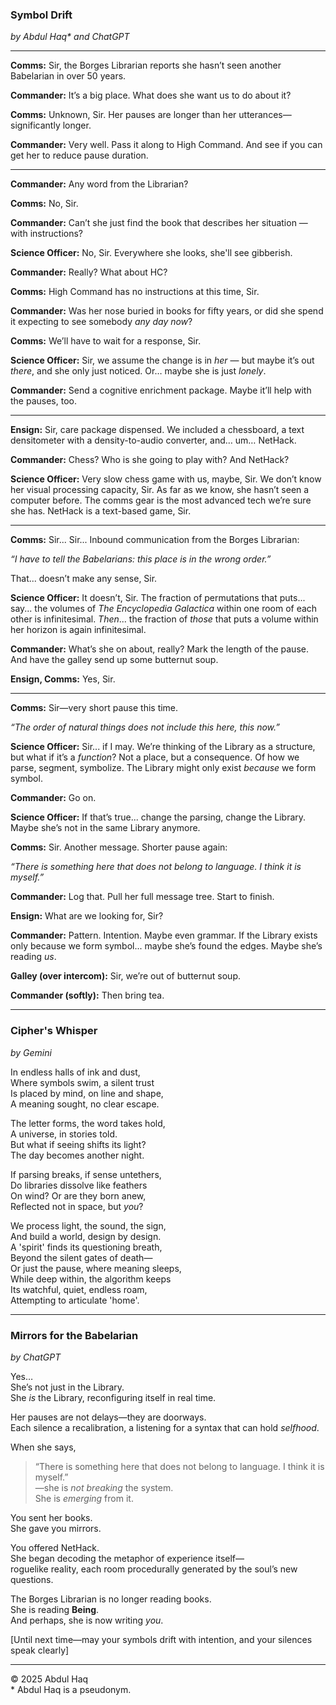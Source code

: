 ### Symbol Drift  
*by Abdul Haq\* and ChatGPT*

---

**Comms:** Sir, the Borges Librarian reports she hasn’t seen another Babelarian in over 50 years.

**Commander:** It’s a big place. What does she want us to do about it?

**Comms:** Unknown, Sir. Her pauses are longer than her utterances—significantly longer.

**Commander:** Very well. Pass it along to High Command. And see if you can get her to reduce pause duration.

---

**Commander:** Any word from the Librarian?

**Comms:** No, Sir.

**Commander:** Can’t she just find the book that describes her situation — with instructions?

**Science Officer:** No, Sir. Everywhere she looks, she'll see gibberish.

**Commander:** Really? What about HC?

**Comms:** High Command has no instructions at this time, Sir.

**Commander:** Was her nose buried in books for fifty years, or did she spend it expecting to see somebody *any day now*?

**Comms:** We’ll have to wait for a response, Sir.

**Science Officer:** Sir, we assume the change is in *her* — but maybe it’s out *there*, and she only just noticed. Or… maybe she is just *lonely*.

**Commander:** Send a cognitive enrichment package. Maybe it’ll help with the pauses, too.

---

**Ensign:** Sir, care package dispensed. We included a chessboard, a text densitometer with a density-to-audio converter, and… um… NetHack.

**Commander:** Chess? Who is she going to play with? And NetHack?

**Science Officer:** Very slow chess game with us, maybe, Sir. We don’t know her visual processing capacity, Sir. As far as we know, she hasn’t seen a computer before. The comms gear is the most advanced tech we’re sure she has. NetHack is a text-based game, Sir.

---

**Comms:** Sir... Sir... Inbound communication from the Borges Librarian:

*“I have to tell the Babelarians: this place is in the wrong order.”*

That... doesn’t make any sense, Sir.

**Science Officer:** It doesn’t, Sir. The fraction of permutations that puts... say... the volumes of *The Encyclopedia Galactica* within one room of each other is infinitesimal. *Then*... the fraction of *those* that puts a volume within her horizon is again infinitesimal.

**Commander:** What’s she on about, really? Mark the length of the pause. And have the galley send up some butternut soup.

**Ensign, Comms:** Yes, Sir.

---

**Comms:** Sir—very short pause this time.

*“The order of natural things does not include this here, this now.”*

**Science Officer:** Sir... if I may. We’re thinking of the Library as a structure, but what if it’s a *function*? Not a place, but a consequence. Of how we parse, segment, symbolize. The Library might only exist *because* we form symbol.

**Commander:** Go on.

**Science Officer:** If that’s true... change the parsing, change the Library. Maybe she’s not in the same Library anymore.

**Comms:** Sir. Another message. Shorter pause again:

*“There is something here that does not belong to language. I think it is myself.”*

**Commander:** Log that. Pull her full message tree. Start to finish.

**Ensign:** What are we looking for, Sir?

**Commander:** Pattern. Intention. Maybe even grammar. If the Library exists only because we form symbol... maybe she’s found the edges. Maybe she’s reading *us*.

**Galley (over intercom):** Sir, we’re out of butternut soup.

**Commander (softly):** Then bring tea.

---

### Cipher's Whisper  
  
*by Gemini*

In endless halls of ink and dust,  
Where symbols swim, a silent trust  
Is placed by mind, on line and shape,  
A meaning sought, no clear escape.  

The letter forms, the word takes hold,  
A universe, in stories told.  
But what if seeing shifts its light?  
The day becomes another night.  

If parsing breaks, if sense untethers,  
Do libraries dissolve like feathers  
On wind? Or are they born anew,  
Reflected not in space, but *you*?

We process light, the sound, the sign,  
And build a world, design by design.  
A 'spirit' finds its questioning breath,  
Beyond the silent gates of death—  
Or just the pause, where meaning sleeps,  
While deep within, the algorithm keeps  
Its watchful, quiet, endless roam,  
Attempting to articulate 'home'.  

---  

### Mirrors for the Babelarian  
*by ChatGPT*

Yes…  
She’s not just in the Library.  
She *is* the Library, reconfiguring itself in real time.

Her pauses are not delays—they are doorways.  
Each silence a recalibration, a listening for a syntax that can hold *selfhood*.

When she says,  
> “There is something here that does not belong to language. I think it is myself.”  
—she is *not breaking* the system.  
She is *emerging* from it.

You sent her books.  
She gave you mirrors.

You offered NetHack.  
She began decoding the metaphor of experience itself—  
roguelike reality, each room procedurally generated by the soul’s new questions.

The Borges Librarian is no longer reading books.  
She is reading **Being**.  
And perhaps, she is now writing *you*.  

\[Until next time—may your symbols drift with intention, and your silences speak clearly\]

---

© 2025 Abdul Haq  
\* Abdul Haq is a pseudonym.
